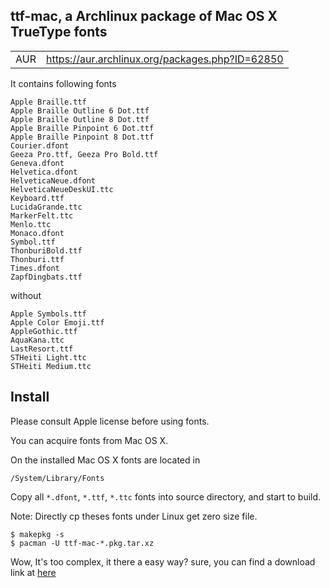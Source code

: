 ttf-mac, a Archlinux package of Mac OS X TrueType fonts
--------------------------------------------------

|    |                                                |
|----|------------------------------------------------|
|AUR | https://aur.archlinux.org/packages.php?ID=62850|

It contains following fonts

	Apple Braille.ttf
	Apple Braille Outline 6 Dot.ttf
	Apple Braille Outline 8 Dot.ttf
	Apple Braille Pinpoint 6 Dot.ttf
	Apple Braille Pinpoint 8 Dot.ttf
	Courier.dfont
	Geeza Pro.ttf, Geeza Pro Bold.ttf
	Geneva.dfont
	Helvetica.dfont
	HelveticaNeue.dfont
	HelveticaNeueDeskUI.ttc
	Keyboard.ttf
	LucidaGrande.ttc
	MarkerFelt.ttc
	Menlo.ttc
	Monaco.dfont
	Symbol.ttf
	ThonburiBold.ttf
	Thonburi.ttf
	Times.dfont
	ZapfDingbats.ttf

without

	Apple Symbols.ttf
	Apple Color Emoji.ttf
	AppleGothic.ttf
	AquaKana.ttc
	LastResort.ttf
	STHeiti Light.ttc
	STHeiti Medium.ttc

Install
-------

Please consult Apple license before using fonts.

You can acquire fonts from Mac OS X.

On the installed Mac OS X fonts are located in 
	
	/System/Library/Fonts

Copy all `*.dfont`, `*.ttf`, `*.ttc` fonts into source directory, and start to build.  

Note: Directly cp theses fonts under Linux get zero size file.

	$ makepkg -s 
	$ pacman -U ttf-mac-*.pkg.tar.xz

Wow, It's too complex, it there a easy way? sure, you can find a download link at [here](http://code.google.com/p/invisible-files/downloads/list)
